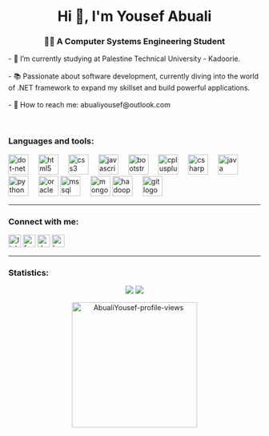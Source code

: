 <h1 align="center">Hi 👋, I'm Yousef Abuali</h1>
<h3 align="center">👩‍💻  A Computer Systems Engineering Student</h3>
<p align="left">- 🔭 I’m currently studying at Palestine Technical University - Kadoorie.<br><br>- 📚 Passionate about software development, currently diving into the world of .NET framework to expand my skillset and build powerful applications.<br><br>- 📨 How to reach me:  abualiyousef@outlook.com</p>
<br>
<h3 align="left">Languages and tools:</h3>
<div align="left">
  <img src="https://cdn.jsdelivr.net/gh/devicons/devicon/icons/dot-net/dot-net-plain-wordmark.svg" height="40" alt="dot-net logo"  />
  <img width="12" />
  <img src="https://cdn.jsdelivr.net/gh/devicons/devicon/icons/html5/html5-original.svg" height="40" alt="html5 logo"  />
  <img width="12" />
  <img src="https://cdn.jsdelivr.net/gh/devicons/devicon/icons/css3/css3-original.svg" height="40" alt="css3 logo"  />
  <img width="12" />
  <img src="https://cdn.jsdelivr.net/gh/devicons/devicon/icons/javascript/javascript-original.svg" height="40" alt="javascript logo"  />
  <img width="12" />
  <img src="https://cdn.jsdelivr.net/gh/devicons/devicon/icons/bootstrap/bootstrap-original.svg" height="40" alt="bootstrap logo"/>
  <img width="12" />
  <img src="https://cdn.jsdelivr.net/gh/devicons/devicon/icons/cplusplus/cplusplus-original.svg" height="40" alt="cplusplus logo"  />
  <img width="12" />
  <img src="https://cdn.jsdelivr.net/gh/devicons/devicon/icons/csharp/csharp-original.svg" height="40" alt="csharp logo"  />
  <img width="12" />
  <img src="https://cdn.jsdelivr.net/gh/devicons/devicon/icons/java/java-original.svg" height="40" alt="java logo"  />
  <img width="12" />
  <img src="https://cdn.jsdelivr.net/gh/devicons/devicon/icons/python/python-original.svg" height="40" alt="python logo"  />
  <img width="12" />
  <img src="https://cdn.jsdelivr.net/gh/devicons/devicon/icons/oracle/oracle-original.svg" height="40" alt="oracle logo"  />
  <img src="https://www.svgrepo.com/show/303229/microsoft-sql-server-logo.svg" alt="mssql" width="40" height="40"/>
  <img width="12" />
  <img src="https://cdn.jsdelivr.net/gh/devicons/devicon/icons/mongodb/mongodb-original.svg" height="40" alt="mongodb logo"  />
  <img src="https://www.vectorlogo.zone/logos/apache_hadoop/apache_hadoop-icon.svg" alt="hadoop" width="40" height="40"/>
  <img width="12" />
  <img src="https://cdn.jsdelivr.net/gh/devicons/devicon/icons/git/git-original.svg" height="40" alt="git logo"  />
</div>
<hr /> 
<h3 align="left">Connect with me:</h3>
<div align="left">
  <a href="https://www.linkedin.com/in/yousef-abuali/" target="_blank" style="text-decoration: none">
    <img src="https://img.shields.io/static/v1?message=LinkedIn&logo=linkedin&label=&color=0077B5&logoColor=white&labelColor=&style=for-the-badge" height="25" alt="linkedin logo"  />
  </a>
  <a href="https://www.facebook.com/Yousef.H.AbuAli" target="_blank" style="text-decoration: none">
    <img src="https://img.shields.io/static/v1?message=Facebook&logo=facebook&label=&color=1877F2&logoColor=white&labelColor=&style=for-the-badge" height="25" alt="facebook logo"  />
  </a>
  <a href="https://dev.to/yousefabuali" target="_blank" style="text-decoration: none">
    <img src="https://img.shields.io/static/v1?message=dev.to&logo=dev.to&label=&color=0A0A0A&logoColor=white&labelColor=&style=for-the-badge" height="25" alt="devto logo"  />
  </a>
   <a href="https://leetcode.com/YousefAbuali/" target="_blank" style="text-decoration: none">
  <img src="https://img.shields.io/static/v1?message=LeetCode&logo=leetcode&label=&color=00A69D&logoColor=white&labelColor=&style=for-the-badge" height="25" alt="LeetCode logo"  />
  </a>
</div>
<hr /> 
<h3 align="left">Statistics:</h3>

<p align="center">
  <img src="https://github-readme-stats.vercel.app/api?username=AbualiYousef&show_icons=true&theme=cyan" />
  <img src="https://github-readme-streak-stats.herokuapp.com/?user=AbualiYousef&theme=cyan" />
</p>
<p align="center"> <img width="250px" src="https://komarev.com/ghpvc/?username=AbualiYousef&color=00FFFF&style=flat-square&label=Yousef%27s+profile+views" alt="AbualiYousef-profile-views" /> </p>



